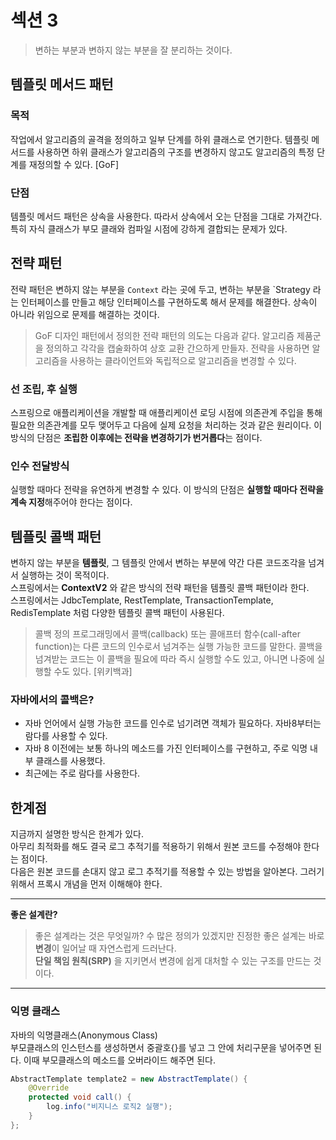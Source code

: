 # 섹션 3

> 변하는 부분과 변하지 않는 부분을 잘 분리하는 것이다.

## 템플릿 메서드 패턴
### 목적
작업에서 알고리즘의 골격을 정의하고 일부 단계를 하위 클래스로 연기한다. 
템플릿 메서드를 사용하면 하위 클래스가 알고리즘의 구조를 변경하지 않고도 알고리즘의 특정 단계를 재정의할 수 있다. [GoF]

### 단점
템플릿 메서드 패턴은 상속을 사용한다. 따라서 상속에서 오는 단점을 그대로 가져간다.
특히 자식 클래스가 부모 클래와 컴파일 시점에 강하게 결합되는 문제가 있다.

## 전략 패턴
전략 패턴은 변하지 않는 부분을 `Context` 라는 곳에 두고, 변하는 부분을 `Strategy 라는 인터페이스를 만들고 해당 인터페이스를 구현하도록 해서 문제를 해결한다.
상속이 아니라 위임으로 문제를 해결하는 것이다.

> GoF 디자인 패턴에서 정의한 전략 패턴의 의도는 다음과 같다.
> 알고리즘 제품군을 정의하고 각각을 캡술화하여 상호 교환 간으하게 만들자. 전략을 사용하면 알고리즘을 사용하는 클라이언트와 독립적으로 알고리즘을 변경할 수 있다.

### 선 조립, 후 실행
스프링으로 애플리케이션을 개발할 때 애플리케이션 로딩 시점에 의존관계 주입을 통해 필요한 의존관계를 모두 맺어두고 다음에 실제 요청을 처리하는 것과 같은 원리이다.
이 방식의 단점은 **조립한 이후에는 전략을 변경하기가 번거롭다**는 점이다.

### 인수 전달방식
실행할 때마다 전략을 유연하게 변경할 수 있다.
이 방식의 단점은 **실행할 때마다 전략을 계속 지정**해주어야 한다는 점이다.

## 템플릿 콜백 패턴
변하지 않는 부분을 **템플릿**, 그 템플릿 안에서 변하는 부분에 약간 다른 코드조각을 넘겨서 실행하는 것이 목적이다.  
스프링에서는 **ContextV2** 와 같은 방식의 전략 패턴을 템플릿 콜백 패턴이라 한다.  
스프링에서는 JdbcTemplate, RestTemplate, TransactionTemplate, RedisTemplate 처럼 다양한 템플릿 콜백 패턴이 사용된다.

> 콜백 정의
> 프로그래밍에서 콜백(callback) 또는 콜애프터 함수(call-after function)는 다른 코드의 인수로서 넘겨주는 실행 가능한 코드를 말한다. 
> 콜백을 넘겨받는 코드는 이 콜백을 필요에 따라 즉시 실행할 수도 있고, 아니면 나중에 실행할 수도 있다. [위키백과]

### 자바에서의 콜백은?
* 자바 언어에서 실행 가능한 코드를 인수로 넘기려면 객체가 필요하다. 자바8부터는 람다를 사용할 수 있다.
* 자바 8 이전에는 보통 하나의 메소드를 가진 인터페이스를 구현하고, 주로 익명 내부 클래스를 사용했다.
* 최근에는 주로 람다를 사용한다.

## 한계점
지금까지 설명한 방식은 한계가 있다.  
아무리 최적화를 해도 결국 로그 추적기를 적용하기 위해서 원본 코드를 수정해야 한다는 점이다.  
    다음은 원본 코드를 손대지 않고 로그 추적기를 적용할 수 있는 방법을 알아본다. 그러기 위해서 프록시 개념을 먼저 이해해야 한다.

-----
**좋은 설계란?**
> 좋은 설계라는 것은 무엇일까? 수 많은 정의가 있겠지만 진정한 좋은 설계는 바로 **변경**이 일어날 때 자연스럽게 드러난다.  
> **단일 책임 원칙(SRP)** 을 지키면서 변경에 쉽게 대처할 수 있는 구조를 만드는 것이다.

-----
### 익명 클래스
자바의 익명클래스(Anonymous Class)  
부모클래스의 인스턴스를 생성하면서 중괄호{}를 넣고 그 안에 처리구문을 넣어주면 된다. 이때 부모클래스의 메소드를 오버라이드 해주면 된다.
```java
AbstractTemplate template2 = new AbstractTemplate() {
    @Override
    protected void call() {
        log.info("비지니스 로직2 실행");
    }
};
```
 